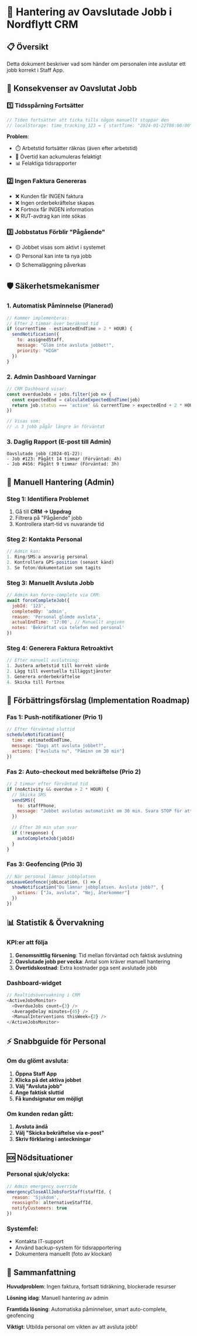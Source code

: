 # 🚨 Hantering av Oavslutade Jobb i Nordflytt CRM

## 📋 Översikt
Detta dokument beskriver vad som händer om personalen inte avslutar ett jobb korrekt i Staff App.

## 🔴 Konsekvenser av Oavslutat Jobb

### 1️⃣ **Tidsspårning Fortsätter**
```javascript
// Tiden fortsätter att ticka tills någon manuellt stoppar den
// localStorage: time_tracking_123 = { startTime: "2024-01-22T08:00:00", status: "active" }
```

**Problem**:
- ⏱️ Arbetstid fortsätter räknas (även efter arbetstid)
- 💸 Övertid kan ackumuleras felaktigt
- 📊 Felaktiga tidsrapporter

### 2️⃣ **Ingen Faktura Genereras**
- ❌ Kunden får INGEN faktura
- ❌ Ingen orderbekräftelse skapas
- ❌ Fortnox får INGEN information
- ❌ RUT-avdrag kan inte sökas

### 3️⃣ **Jobbstatus Förblir "Pågående"**
- 🟡 Jobbet visas som aktivt i systemet
- 🟡 Personal kan inte ta nya jobb
- 🟡 Schemaläggning påverkas

## 🛡️ Säkerhetsmekanismer

### 1. **Automatisk Påminnelse** (Planerad)
```javascript
// Kommer implementeras:
// Efter 2 timmar över beräknad tid
if (currentTime - estimatedEndTime > 2 * HOUR) {
  sendNotification({
    to: assignedStaff,
    message: "Glöm inte avsluta jobbet!",
    priority: "HIGH"
  })
}
```

### 2. **Admin Dashboard Varningar**
```javascript
// CRM Dashboard visar:
const overdueJobs = jobs.filter(job => {
  const expectedEnd = calculateExpectedEndTime(job)
  return job.status === 'active' && currentTime > expectedEnd + 2 * HOUR
})

// Visas som:
// ⚠️ 3 jobb pågår längre än förväntat
```

### 3. **Daglig Rapport** (E-post till Admin)
```
Oavslutade jobb (2024-01-22):
- Job #123: Pågått 14 timmar (Förväntad: 4h)
- Job #456: Pågått 9 timmar (Förväntad: 3h)
```

## 🔧 Manuell Hantering (Admin)

### Steg 1: Identifiera Problemet
1. Gå till **CRM → Uppdrag**
2. Filtrera på "Pågående" jobb
3. Kontrollera start-tid vs nuvarande tid

### Steg 2: Kontakta Personal
```javascript
// Admin kan:
1. Ring/SMS:a ansvarig personal
2. Kontrollera GPS-position (senast känd)
3. Se foton/dokumentation som tagits
```

### Steg 3: Manuellt Avsluta Jobb
```javascript
// Admin kan force-complete via CRM:
await forceCompleteJob({
  jobId: '123',
  completedBy: 'admin',
  reason: 'Personal glömde avsluta',
  actualEndTime: '17:00', // Manuellt angiven
  notes: 'Bekräftat via telefon med personal'
})
```

### Steg 4: Generera Faktura Retroaktivt
```javascript
// Efter manuell avslutning:
1. Justera arbetstid till korrekt värde
2. Lägg till eventuella tilläggstjänster
3. Generera orderbekräftelse
4. Skicka till Fortnox
```

## 📱 Förbättringsförslag (Implementation Roadmap)

### Fas 1: Push-notifikationer (Prio 1)
```javascript
// Efter förväntad sluttid
scheduleNotification({
  time: estimatedEndTime,
  message: "Dags att avsluta jobbet?",
  actions: ["Avsluta nu", "Påminn om 30 min"]
})
```

### Fas 2: Auto-checkout med bekräftelse (Prio 2)
```javascript
// 2 timmar efter förväntad tid
if (noActivity && overdue > 2 * HOUR) {
  // Skicka SMS
  sendSMS({
    to: staffPhone,
    message: "Jobbet avslutas automatiskt om 30 min. Svara STOP för att förhindra."
  })
  
  // Efter 30 min utan svar
  if (!response) {
    autoCompleteJob(jobId)
  }
}
```

### Fas 3: Geofencing (Prio 3)
```javascript
// När personal lämnar jobbplatsen
onLeaveGeofence(jobLocation, () => {
  showNotification("Du lämnar jobbplatsen. Avsluta jobb?", {
    actions: ["Ja, avsluta", "Nej, återkommer"]
  })
})
```

## 📊 Statistik & Övervakning

### KPI:er att följa
1. **Genomsnittlig försening**: Tid mellan förväntad och faktisk avslutning
2. **Oavslutade jobb per vecka**: Antal som kräver manuell hantering
3. **Övertidskostnad**: Extra kostnader pga sent avslutade jobb

### Dashboard-widget
```javascript
// Realtidsövervakning i CRM
<ActiveJobsMonitor>
  <OverdueJobs count={3} />
  <AverageDelay minutes={45} />
  <ManualInterventions thisWeek={2} />
</ActiveJobsMonitor>
```

## ⚡ Snabbguide för Personal

### Om du glömt avsluta:
1. **Öppna Staff App**
2. **Klicka på det aktiva jobbet**
3. **Välj "Avsluta jobb"**
4. **Ange faktisk sluttid**
5. **Få kundsignatur om möjligt**

### Om kunden redan gått:
1. **Avsluta ändå**
2. **Välj "Skicka bekräftelse via e-post"**
3. **Skriv förklaring i anteckningar**

## 🆘 Nödsituationer

### Personal sjuk/olycka:
```javascript
// Admin emergency override
emergencyCloseAllJobsForStaff(staffId, {
  reason: 'Sjukdom',
  reassignTo: alternativeStaffId,
  notifyCustomers: true
})
```

### Systemfel:
- Kontakta IT-support
- Använd backup-system för tidsrapportering
- Dokumentera manuellt (foto av klockan)

## 📝 Sammanfattning

**Huvudproblem**: Ingen faktura, fortsatt tidräkning, blockerade resurser

**Lösning idag**: Manuell hantering av admin

**Framtida lösning**: Automatiska påminnelser, smart auto-complete, geofencing

**Viktigt**: Utbilda personal om vikten av att avsluta jobb!